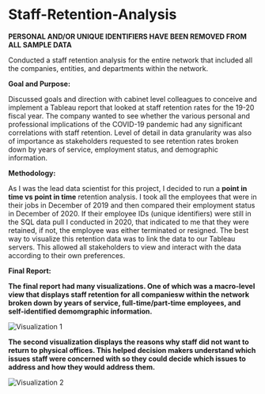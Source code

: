 # Staff-Retention-Analysis

**PERSONAL AND/OR UNIQUE IDENTIFIERS HAVE BEEN REMOVED FROM ALL SAMPLE DATA** 

Conducted a staff retention analysis for the entire network that included all the companies, entities, and departments within the network.

**Goal and Purpose:**

Discussed goals and direction with cabinet level colleagues to conceive and implement a Tableau report that looked at staff retention rates for the 19-20 fiscal year. The company wanted to see whether the various personal and professional implications of the COVID-19 pandemic had any significant correlations with staff retention. Level of detail in data granularity was also of importance as stakeholders requested to see retention rates broken down by years of service, employment status, and demographic information.

**Methodology:**

As I was the lead data scientist for this project, I decided to run a **point in time vs point in time** retention analysis. I took all the employees that were in their jobs in December of 2019 and then compared their employment status in December of 2020. If their employee IDs (unique identifiers) were still in the SQL data pull I conducted in 2020, that indicated to me that they were retained, if not, the employee was either terminated or resigned. The best way to visualize this retention data was to link the data to our Tableau servers. This allowed all stakeholders to view and interact with the data according to their own preferences. 

**Final Report:**

**The final report had many visualizations. One of which was a macro-level view that displays staff retention for all companiesw within the network broken down by years of service, full-time/part-time employees, and self-identified demomgraphic information.**

![Visualization 1](.gif)

**The second visualization displays the reasons why staff did not want to return to physical offices. This helped decision makers understand which issues staff were concerned with so they could decide which issues to address and how they would address them.**

![Visualization 2](.gif)
